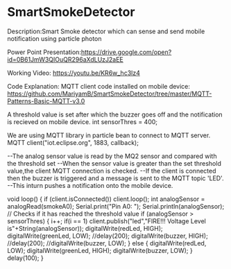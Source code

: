 # SmartSmokeDetector
Description:Smart Smoke detector which can sense and send mobile notification using particle photon

Power Point Presentation:https://drive.google.com/open?id=0B61JmW3QIOuQR296aXdLUzJ2aEE

Working Video: https://youtu.be/KR6w_hc3lz4

Code Explanation:
MQTT client code installed on mobile device:
https://github.com/MariyamB/SmartSmokeDetector/tree/master/MQTT-Patterns-Basic-MQTT-v3.0


A threshold value is set after which the buzzer goes off and the notification is recieved on mobile device.
int sensorThres = 400;

We are using MQTT library in particle bean to connect to MQTT server.
MQTT client("iot.eclipse.org", 1883, callback);

--The analog sensor value is read by the MQ2 sensor and compared with the threshold set
--When the sensor value is greater than the set threshold value,the client MQTT connection is checked.
--If the client is connected then the buzzer is triggered and a message is sent to the MQTT topic 'LED'.
--This inturn pushes a notification onto the mobile device.

void loop() {
        if (client.isConnected())
        client.loop();
  int analogSensor = analogRead(smokeA0);
  Serial.print("Pin A0: ");
  Serial.println(analogSensor);
  // Checks if it has reached the threshold value
  if (analogSensor > sensorThres)
  {
      i++;
      if(i == 1)
       client.publish("led","FIRE!!! Voltage Level is"+String(analogSensor));
    digitalWrite(redLed, HIGH);
    digitalWrite(greenLed, LOW);
    //delay(200);
    digitalWrite(buzzer, HIGH);
    //delay(200);
    //digitalWrite(buzzer, LOW);
  }
  else
  {
    digitalWrite(redLed, LOW);
    digitalWrite(greenLed, HIGH);
    digitalWrite(buzzer, LOW);
  }
 delay(100);
}


